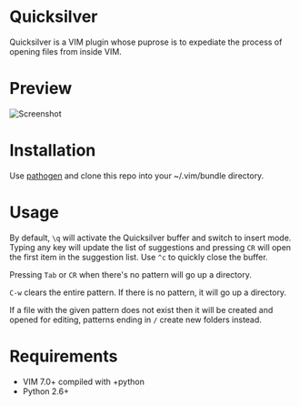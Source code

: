 Quicksilver
===========

Quicksilver is a VIM plugin whose puprose is to expediate the process of
opening files from inside VIM.

# Preview

![Screenshot](http://farm4.static.flickr.com/3497/5699173083_56198782fe_z.jpg)

# Installation

Use [pathogen][1] and clone this repo into your ~/.vim/bundle directory.

# Usage

By default, `\q` will activate the Quicksilver buffer and switch to
insert mode. Typing any key will update the list of suggestions and
pressing `CR` will open the first item in the suggestion list. Use `^c`
to quickly close the buffer.

Pressing `Tab` or `CR` when there's no pattern will go up a directory.

`C-w` clears the entire pattern. If there is no pattern, it will go up a
directory.

If a file with the given pattern does not exist then it will be created
and opened for editing, patterns ending in `/` create new folders
instead.

# Requirements

* VIM 7.0+ compiled with +python
* Python 2.6+

[1]: http://github.com/tpope/vim-pathogen
